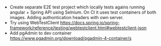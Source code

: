- Create separate E2E test project which locally tests agains running angular + Spring API using Selnium. On CI it uses test containers of both images. Adding authontication headers with own server.
- Try using WebTestClient https://docs.spring.io/spring-framework/reference/testing/webtestclient.html#webtestclient-json
- Add pgAdmin to dev container https://www.pgadmin.org/download/pgadmin-4-container/s
